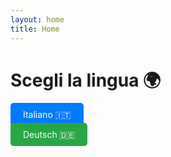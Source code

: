 ```yaml
---
layout: home
title: Home
---
```


# Scegli la lingua 🌍

<a href="{{ site.baseurl }}/italiano/" style="padding: 10px 20px; background-color: #007bff; color: white; text-decoration: none; border-radius: 5px; margin-right: 10px;">Italiano 🇮🇹</a>

<a href="{{ site.baseurl }}/deutsch/" style="padding: 10px 20px; background-color: #28a745; color: white; text-decoration: none; border-radius: 5px;">Deutsch 🇩🇪</a>
